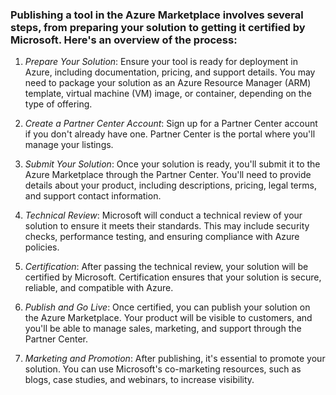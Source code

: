 ### Publishing a tool in the Azure Marketplace involves several steps, from preparing your solution to getting it certified by Microsoft. Here's an overview of the process:

1. *Prepare Your Solution*: Ensure your tool is ready for deployment in Azure, including documentation, pricing, and support details. You may need to package your solution as an Azure Resource Manager (ARM) template, virtual machine (VM) image, or container, depending on the type of offering.

2. *Create a Partner Center Account*: Sign up for a Partner Center account if you don't already have one. Partner Center is the portal where you'll manage your listings.

3. *Submit Your Solution*: Once your solution is ready, you'll submit it to the Azure Marketplace through the Partner Center. You'll need to provide details about your product, including descriptions, pricing, legal terms, and support contact information.

4. *Technical Review*: Microsoft will conduct a technical review of your solution to ensure it meets their standards. This may include security checks, performance testing, and ensuring compliance with Azure policies.

5. *Certification*: After passing the technical review, your solution will be certified by Microsoft. Certification ensures that your solution is secure, reliable, and compatible with Azure.

6. *Publish and Go Live*: Once certified, you can publish your solution on the Azure Marketplace. Your product will be visible to customers, and you'll be able to manage sales, marketing, and support through the Partner Center.

7. *Marketing and Promotion*: After publishing, it's essential to promote your solution. You can use Microsoft's co-marketing resources, such as blogs, case studies, and webinars, to increase visibility.
